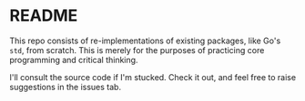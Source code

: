 # README
This repo consists of re-implementations of existing packages, like Go's `std`, from scratch. This is merely for the purposes of practicing core programming and critical thinking.

I'll consult the source code if I'm stucked. Check it out, and feel free to raise suggestions in the issues tab.
